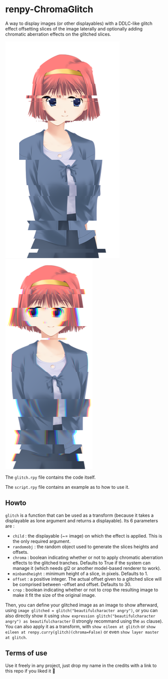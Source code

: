 # renpy-ChromaGlitch
A way to display images (or other displayables) with a DDLC-like glitch effect offsetting slices of the image laterally and optionally adding chromatic aberration effects on the glitched slices.

![](sample_nochroma.png)
![](sample_chroma.png)

The `glitch.rpy` file contains the code itself.

The `script.rpy` file contains an example as to how to use it.

## Howto
`glitch` is a function that can be used as a transform (because it takes a displayable as lone argument and returns a displayable).
Its 6 parameters are :
- `child` : the displayable (~= image) on which the effect is applied. This is the only required argument.
- `randomobj` : the random object used to generate the slices heights and offsets.
- `chroma` : boolean indicating whether or not to apply chromatic aberration effects to the glitched tranches. Defaults to True if the system can manage it (which needs gl2 or another model-based renderer to work).
- `minbandheight` : minimum height of a slice, in pixels. Defaults to 1.
- `offset` : a positive integer. The actual offset given to a glitched slice will be comprised between -offset and offset. Defaults to 30.
- `crop` : boolean indicating whether or not to crop the resulting image to make it fit the size of the original image.

Then, you can define your glitched image as an image to show afterward, using `image glitched = glitch("beautifulcharacter angry")`, or you can also directly show it using `show expression glitch("beautifulcharacter angry") as beautifulcharacter` (I strongly recommand using the `as` clause).
You can also apply it as a transform, with `show eileen at glitch` or `show eileen at renpy.curry(glitch)(chroma=False)` or even `show layer master at glitch`.

## Terms of use
Use it freely in any project, just drop my name in the credits with a link to this repo if you liked it 🥰
